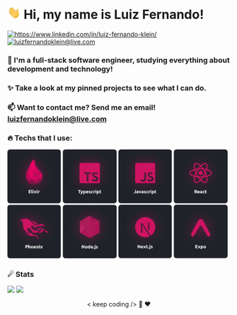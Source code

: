  # <img width="30" src="./.github/hi.gif" /> Hi, my name is Luiz Fernando!
<p align="left">
  <a href="https://www.linkedin.com/in/luiz-fernando-klein/">
    <img alt="https://www.linkedin.com/in/luiz-fernando-klein/" src="https://img.shields.io/badge/Luiz%20Fernando-CF1363?style=flat&logo=linkedin&logoColor=white" />
  </a>
  <a href="mailto:luizfernandoklein@live.com">
    <img alt="luizfernandoklein@live.com" src="https://img.shields.io/badge/luizfernandoklein@live.com-CF1363?style=flat&logo=gmail&logoColor=white" />
  </a>
</p>

### 🔭 I'm a full-stack software engineer, studying everything about development and technology!

### ✨ Take a look at my pinned projects to see what I can do.

### 📫 Want to contact me? Send me an email! **luizfernandoklein@live.com**

### 🔥 Techs that I use:

<p>
  <img width="24.1%" height="24.1%" alt="Elixir" src="./.github/elixir.png" />
  <img width="24.1%" height="24.1%" alt="Typescript" src="./.github/typescript.png" />
  <img width="24.1%" height="24.1%" alt="Javascript" src="./.github/javascript.png" />
  <img width="24.1%" height="24.1%" alt="React" src="./.github/react.png" />
  <img width="24.1%" height="24.1%" alt="Phoenix" src="./.github/phoenix.png" />
  <img width="24.1%" height="24.1%" alt="Node.js" src="./.github/nodejs.png" />
  <img width="24.1%" height="24.1%" alt="Next.js" src="./.github/nextjs.png" />
  <img width="24.1%" height="24.1%" alt="Expo" src="./.github/expo.png" />
</p>

### ☄ Stats

<p>
  <img width="453.5" src="https://github-readme-stats.vercel.app/api?username=LuizFerK&bg_color=1F2329&text_color=fff&title_color=f21170&border_radius=10&border_color=00000000&show_icons=true&icon_color=914BAF" />

  <img width="378.95" src="https://github-readme-stats.vercel.app/api/top-langs/?username=LuizFerK&hide=Java,Ruby,Objective-C&layout=compact&bg_color=1F2329&text_color=fff&title_color=f21170&border_radius=10&border_color=00000000" />
</p>

<p align="center">
	< keep coding /> 🚀 ❤️
</p>
